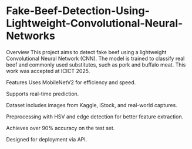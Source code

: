 # Fake-Beef-Detection-Using-Lightweight-Convolutional-Neural-Networks
Overview
This project aims to detect fake beef using a lightweight Convolutional Neural Network (CNN). The model is trained to classify real beef and commonly used substitutes, such as pork and buffalo meat. This work was accepted at ICICT 2025.

Features
Uses MobileNetV2 for efficiency and speed.

Supports real-time prediction.

Dataset includes images from Kaggle, iStock, and real-world captures.

Preprocessing with HSV and edge detection for better feature extraction.

Achieves over 90% accuracy on the test set.

Designed for deployment via API.
